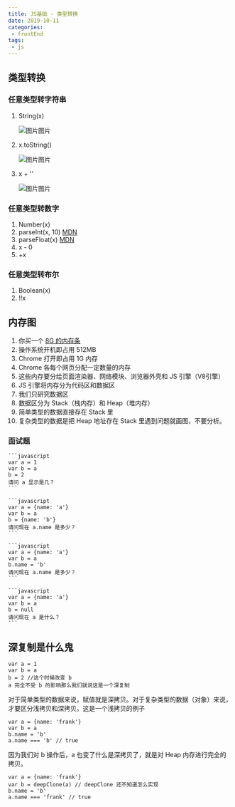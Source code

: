 ```yaml
---
title: JS基础 - 类型转换
date: 2019-10-11
categories:
 - frontEnd
tags:
 - js
---
```


## 类型转换

### 任意类型转字符串

1. String(x)

   ![图片](http://static.xiedaimala.com/FrpnWPAjH4_Zh1Ru58nEIC0I4onn)图片

2. x.toString()

   ![图片](http://static.xiedaimala.com/FnbB3yikB790jzpavhE6eyqioUPP)图片

3. x + ''

   ![图片](http://static.xiedaimala.com/FgaPxjEAu8-hzeBRnQ7jdHlZiw85)图片

### 任意类型转数字

1. Number(x)
2. parseInt(x, 10) [MDN](https://developer.mozilla.org/zh-CN/docs/Web/JavaScript/Reference/Global_Objects/parseInt)
3. parseFloat(x) [MDN](https://developer.mozilla.org/zh-CN/docs/Web/JavaScript/Reference/Global_Objects/parseFloat)
4. x - 0
5. +x

### 任意类型转布尔

1. Boolean(x)
2. !!x

## 内存图

1. 你买一个 [8G 的内存条](https://item.jd.com/4071422.html)
2. 操作系统开机即占用 512MB
3. Chrome 打开即占用 1G 内存
4. Chrome 各每个网页分配一定数量的内存
5. 这些内存要分给页面渲染器、网络模块、浏览器外壳和 JS 引擎（V8引擎）
6. JS 引擎将内存分为代码区和数据区
7. 我们只研究数据区
8. 数据区分为 Stack（栈内存）和 Heap（堆内存）
9. 简单类型的数据直接存在 Stack 里
10. 复杂类型的数据是把 Heap 地址存在 Stack 里遇到问题就画图，不要分析。

### 面试题

```
​```javascript
var a = 1
var b = a
b = 2
请问 a 显示是几？  
​```

​```javascript
var a = {name: 'a'}
var b = a
b = {name: 'b'}
请问现在 a.name 是多少？
​```

​```javascript
var a = {name: 'a'}
var b = a
b.name = 'b'
请问现在 a.name 是多少？
​```

​```javascript
var a = {name: 'a'}
var b = a
b = null
请问现在 a 是什么？
​```
```

## 深复制是什么鬼

```
var a = 1
var b = a
b = 2 //这个时候改变 b
a 完全不受 b 的影响那么我们就说这是一个深复制
```

对于简单类型的数据来说，赋值就是深拷贝。对于复杂类型的数据（对象）来说，才要区分浅拷贝和深拷贝。这是一个浅拷贝的例子

```
var a = {name: 'frank'}
var b = a
b.name = 'b'
a.name === 'b' // true
```

因为我们对 b 操作后，a 也变了什么是深拷贝了，就是对 Heap 内存进行完全的拷贝。

```
var a = {name: 'frank'}
var b = deepClone(a) // deepClone 还不知道怎么实现
b.name = 'b'
a.name === 'frank' // true
```
